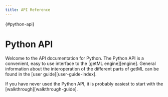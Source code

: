 ```yaml
---
title: API Reference
---
```


[](){#python-api}
# Python API

Welcome to the API documentation for Python. The Python API is a convenient,
easy to use interface to the [getML engine][engine]. General
information about the interoperation of the different parts of getML can be
found in the [user guide][user-guide-index].

If you have never used the Python API, it is probably easiest to start with the
[walkthrough][walkthrough-guide].




